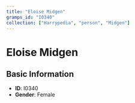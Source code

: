 ```yaml
---
title: "Eloise Midgen"
gramps_id: "I0340"
collection: ["Harrypedia", "person", "Midgen"]
---
```


# Eloise Midgen

## Basic Information

- **ID**: I0340
- **Gender**: Female

